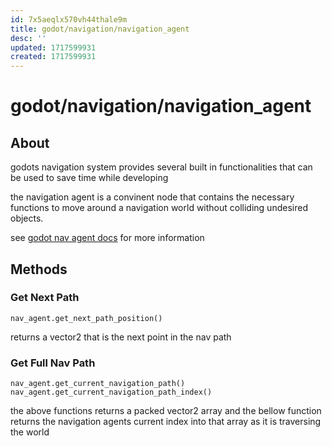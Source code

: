 ```yaml
---
id: 7x5aeqlx570vh44thale9m
title: godot/navigation/navigation_agent
desc: ''
updated: 1717599931
created: 1717599931
---
```

# godot/navigation/navigation_agent

## About

godots navigation system provides several built in functionalities that can be used to save
time while developing

the navigation agent is a convinent node that contains the necessary functions to move around
a navigation world without colliding undesired objects.

see [godot nav agent docs](https://docs.godotengine.org/en/stable/classes/class_navigationagent2d.html#class-navigationagent2d)
for more information

## Methods

### Get Next Path

```gdscript
nav_agent.get_next_path_position()
```

returns a vector2 that is the next point in the nav path

### Get Full Nav Path

```gdscript
nav_agent.get_current_navigation_path()
nav_agent.get_current_navigation_path_index()
```

the above functions returns a packed vector2 array and the bellow function returns the navigation agents
current index into that array as it is traversing the world


